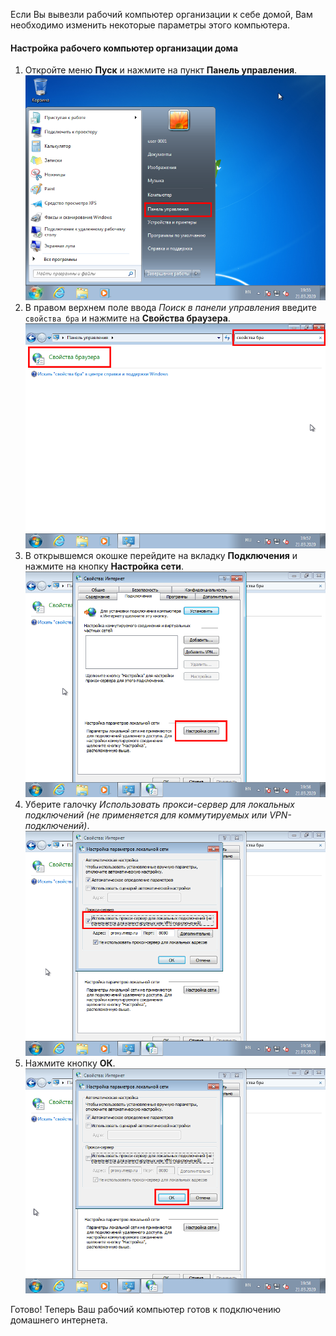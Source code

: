 Если Вы вывезли рабочий компьютер организации к себе домой, Вам необходимо изменить некоторые параметры этого компьютера.

#### Настройка рабочего компьютер организации дома

1. Откройте меню **Пуск** и нажмите на пункт **Панель управления**.  
[![](assets/img/0001.png)](assets/img/0001.png)
3. В правом верхнем поле ввода *Поиск в панели управления* введите `свойства бра` и нажмите на **Свойства браузера**.  
[![](assets/img/0003.png)](assets/img/0003.png)
5. В открывшемся окошке перейдите на вкладку **Подключения** и нажмите на кнопку **Настройка сети**.  
[![](assets/img/0004.png)](assets/img/0004.png)
7. Уберите галочку *Использовать прокси-сервер для локальных подключений (не применяется для коммутируемых или VPN-подключений)*.  
[![](assets/img/0005.png)](assets/img/0005.png)
8. Нажмите кнопку **ОК**.  
[![](assets/img/0006.png)](assets/img/0006.png)

Готово! Теперь Ваш рабочий компьютер готов к подключению домашнего интернета.
